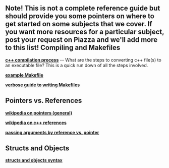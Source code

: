 Note! This is not a complete reference guide but should provide you some pointers on where to get started on some subjects that we cover. If you want more resources for a particular subject, post your request on Piazza and we'll add more to this list!
Compiling and Makefiles
--------------------

[__c++ compilation process__](http://faculty.cs.niu.edu/~mcmahon/CS241/Notes/build.html) -- What are the steps to converting c++ file(s) to an executable file? This is a quick run down of all the steps involved.

[__example Makefile__](examples/Makefile)

[__verbose guide to writing Makefiles__](https://www.cs.swarthmore.edu/~newhall/unixhelp/howto_makefiles.html)

Pointers vs. References
----------------

[__wikipedia on pointers (general)__](https://en.wikipedia.org/wiki/Pointer_(computer_programming))

[__wikipedia on c++ references__](https://en.wikipedia.org/wiki/Reference_(C%2B%2B))

[__passing arguments by reference vs. pointer__](https://www.geeksforgeeks.org/when-do-we-pass-arguments-by-reference-or-pointer/)

Structs and Objects
-----------------

[__structs and objects syntax__](examples/structs_objs_declarations.md)
